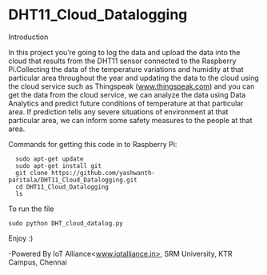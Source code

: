 # DHT11_Cloud_Datalogging

Introduction

In this project you’re going to log the data and upload the data into the cloud that results from the DHT11 sensor connected to the Raspberry Pi.Collecting the data of the temperature variations and humidity at that particular area throughout the year and updating the data to the cloud using the cloud service such as Thingspeak (www.thingspeak.com) and you can get the data from the cloud service, we can analyze the data using Data Analytics and predict future conditions of temperature at that particular area. If prediction tells any severe situations of environment at that particular area, we can inform some safety measures to the people at that area.

Commands for getting this code in to Raspberry Pi:
  
      sudo apt-get update
      sudo apt-get install git
      git clone https://github.com/yashwanth-paritala/DHT11_Cloud_Datalogging.git
      cd DHT11_Cloud_Datalogging
      ls
	
To run the file

    sudo python DHT_cloud_datalog.py

Enjoy  :)

-Powered By IoT Alliance<www.iotalliance.in>, SRM University, KTR Campus, Chennai
